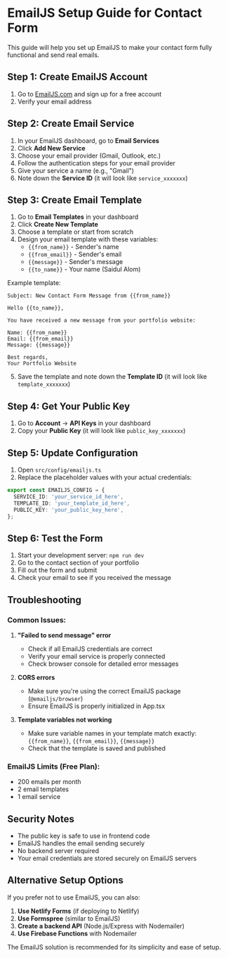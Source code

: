 # EmailJS Setup Guide for Contact Form

This guide will help you set up EmailJS to make your contact form fully functional and send real emails.

## Step 1: Create EmailJS Account

1. Go to [EmailJS.com](https://www.emailjs.com/) and sign up for a free account
2. Verify your email address

## Step 2: Create Email Service

1. In your EmailJS dashboard, go to **Email Services**
2. Click **Add New Service**
3. Choose your email provider (Gmail, Outlook, etc.)
4. Follow the authentication steps for your email provider
5. Give your service a name (e.g., "Gmail")
6. Note down the **Service ID** (it will look like `service_xxxxxxx`)

## Step 3: Create Email Template

1. Go to **Email Templates** in your dashboard
2. Click **Create New Template**
3. Choose a template or start from scratch
4. Design your email template with these variables:
   - `{{from_name}}` - Sender's name
   - `{{from_email}}` - Sender's email
   - `{{message}}` - Sender's message
   - `{{to_name}}` - Your name (Saidul Alom)

Example template:
```
Subject: New Contact Form Message from {{from_name}}

Hello {{to_name}},

You have received a new message from your portfolio website:

Name: {{from_name}}
Email: {{from_email}}
Message: {{message}}

Best regards,
Your Portfolio Website
```

5. Save the template and note down the **Template ID** (it will look like `template_xxxxxxx`)

## Step 4: Get Your Public Key

1. Go to **Account** → **API Keys** in your dashboard
2. Copy your **Public Key** (it will look like `public_key_xxxxxxx`)

## Step 5: Update Configuration

1. Open `src/config/emailjs.ts`
2. Replace the placeholder values with your actual credentials:

```typescript
export const EMAILJS_CONFIG = {
  SERVICE_ID: 'your_service_id_here',
  TEMPLATE_ID: 'your_template_id_here', 
  PUBLIC_KEY: 'your_public_key_here',
};
```

## Step 6: Test the Form

1. Start your development server: `npm run dev`
2. Go to the contact section of your portfolio
3. Fill out the form and submit
4. Check your email to see if you received the message

## Troubleshooting

### Common Issues:

1. **"Failed to send message" error**
   - Check if all EmailJS credentials are correct
   - Verify your email service is properly connected
   - Check browser console for detailed error messages

2. **CORS errors**
   - Make sure you're using the correct EmailJS package (`@emailjs/browser`)
   - Ensure EmailJS is properly initialized in App.tsx

3. **Template variables not working**
   - Make sure variable names in your template match exactly: `{{from_name}}`, `{{from_email}}`, `{{message}}`
   - Check that the template is saved and published

### EmailJS Limits (Free Plan):
- 200 emails per month
- 2 email templates
- 1 email service

## Security Notes

- The public key is safe to use in frontend code
- EmailJS handles the email sending securely
- No backend server required
- Your email credentials are stored securely on EmailJS servers

## Alternative Setup Options

If you prefer not to use EmailJS, you can also:

1. **Use Netlify Forms** (if deploying to Netlify)
2. **Use Formspree** (similar to EmailJS)
3. **Create a backend API** (Node.js/Express with Nodemailer)
4. **Use Firebase Functions** with Nodemailer

The EmailJS solution is recommended for its simplicity and ease of setup. 